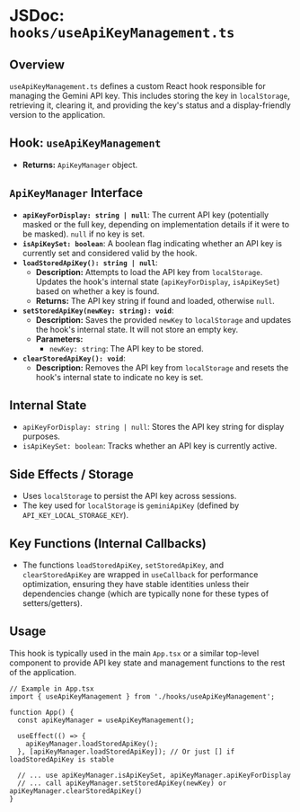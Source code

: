 
# JSDoc: `hooks/useApiKeyManagement.ts`

## Overview

`useApiKeyManagement.ts` defines a custom React hook responsible for managing the Gemini API key. This includes storing the key in `localStorage`, retrieving it, clearing it, and providing the key's status and a display-friendly version to the application.

## Hook: `useApiKeyManagement`

-   **Returns:** `ApiKeyManager` object.

## `ApiKeyManager` Interface

-   **`apiKeyForDisplay: string | null`**: The current API key (potentially masked or the full key, depending on implementation details if it were to be masked). `null` if no key is set.
-   **`isApiKeySet: boolean`**: A boolean flag indicating whether an API key is currently set and considered valid by the hook.
-   **`loadStoredApiKey(): string | null`**:
    -   **Description:** Attempts to load the API key from `localStorage`. Updates the hook's internal state (`apiKeyForDisplay`, `isApiKeySet`) based on whether a key is found.
    -   **Returns:** The API key string if found and loaded, otherwise `null`.
-   **`setStoredApiKey(newKey: string): void`**:
    -   **Description:** Saves the provided `newKey` to `localStorage` and updates the hook's internal state. It will not store an empty key.
    -   **Parameters:**
        -   `newKey: string`: The API key to be stored.
-   **`clearStoredApiKey(): void`**:
    -   **Description:** Removes the API key from `localStorage` and resets the hook's internal state to indicate no key is set.

## Internal State

-   `apiKeyForDisplay: string | null`: Stores the API key string for display purposes.
-   `isApiKeySet: boolean`: Tracks whether an API key is currently active.

## Side Effects / Storage

-   Uses `localStorage` to persist the API key across sessions.
-   The key used for `localStorage` is `geminiApiKey` (defined by `API_KEY_LOCAL_STORAGE_KEY`).

## Key Functions (Internal Callbacks)

-   The functions `loadStoredApiKey`, `setStoredApiKey`, and `clearStoredApiKey` are wrapped in `useCallback` for performance optimization, ensuring they have stable identities unless their dependencies change (which are typically none for these types of setters/getters).

## Usage

This hook is typically used in the main `App.tsx` or a similar top-level component to provide API key state and management functions to the rest of the application.

```tsx
// Example in App.tsx
import { useApiKeyManagement } from './hooks/useApiKeyManagement';

function App() {
  const apiKeyManager = useApiKeyManagement();

  useEffect(() => {
    apiKeyManager.loadStoredApiKey();
  }, [apiKeyManager.loadStoredApiKey]); // Or just [] if loadStoredApiKey is stable

  // ... use apiKeyManager.isApiKeySet, apiKeyManager.apiKeyForDisplay
  // ... call apiKeyManager.setStoredApiKey(newKey) or apiKeyManager.clearStoredApiKey()
}
```
